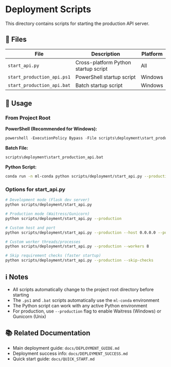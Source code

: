 # Deployment Scripts

This directory contains scripts for starting the production API server.

## 📁 Files

| File | Description | Platform |
|------|-------------|----------|
| `start_api.py` | Cross-platform Python startup script | All |
| `start_production_api.ps1` | PowerShell startup script | Windows |
| `start_production_api.bat` | Batch startup script | Windows |

## 🚀 Usage

### From Project Root

**PowerShell (Recommended for Windows):**
```powershell
powershell -ExecutionPolicy Bypass -File scripts\deployment\start_production_api.ps1
```

**Batch File:**
```cmd
scripts\deployment\start_production_api.bat
```

**Python Script:**
```bash
conda run -n ml-conda python scripts/deployment/start_api.py --production --port 5000
```

### Options for start_api.py

```bash
# Development mode (Flask dev server)
python scripts/deployment/start_api.py

# Production mode (Waitress/Gunicorn)
python scripts/deployment/start_api.py --production

# Custom host and port
python scripts/deployment/start_api.py --production --host 0.0.0.0 --port 8000

# Custom worker threads/processes
python scripts/deployment/start_api.py --production --workers 8

# Skip requirement checks (faster startup)
python scripts/deployment/start_api.py --production --skip-checks
```

## ℹ️ Notes

- All scripts automatically change to the project root directory before starting
- The `.ps1` and `.bat` scripts automatically use the `ml-conda` environment
- The Python script can work with any active Python environment
- For production, use `--production` flag to enable Waitress (Windows) or Gunicorn (Unix)

## 📚 Related Documentation

- Main deployment guide: `docs/DEPLOYMENT_GUIDE.md`
- Deployment success info: `docs/DEPLOYMENT_SUCCESS.md`
- Quick start guide: `docs/QUICK_START.md`
